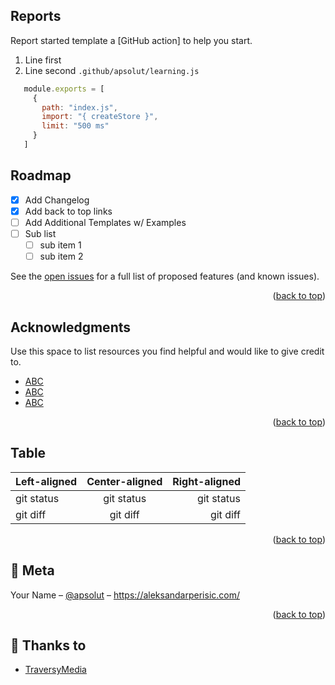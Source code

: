 <!-- Variations, Types, Methods -->
<!-- Reports -->
## Reports

Report started template a [GitHub action] to help you start.

1. Line first
2. Line second `.github/apsolut/learning.js`

```js
   module.exports = [
     {
       path: "index.js",
       import: "{ createStore }",
       limit: "500 ms"
     }
   ]
   ```


<!-- ROADMAP -->
## Roadmap

- [x] Add Changelog
- [x] Add back to top links
- [ ] Add Additional Templates w/ Examples
- [ ] Sub list
  - [ ] sub item 1
  - [ ] sub item 2

See the [open issues](LINK) for a full list of proposed features (and known issues).

<p align="right">(<a href="#readme-top">back to top</a>)</p>


<!-- ACKNOWLEDGMENTS -->
## Acknowledgments

Use this space to list resources you find helpful and would like to give credit to.

* [ABC](LINK)
* [ABC](LINK)
* [ABC](LINK)

<p align="right">(<a href="#readme-top">back to top</a>)</p>


<!-- TABLE -->
## Table
| Left-aligned | Center-aligned | Right-aligned |
| :----------- | :------------: | ------------: |
| git status   |   git status   |    git status |
| git diff     |    git diff    |      git diff |

<p align="right">(<a href="#readme-top">back to top</a>)</p>


## 🚀 Meta

Your Name – [@apsolut](https://twitter.com/apsolut) – https://aleksandarperisic.com/



<p align="right">(<a href="#readme-top">back to top</a>)</p>


## 🎁 Thanks to

- [TraversyMedia](https://www.traversymedia.com/)
